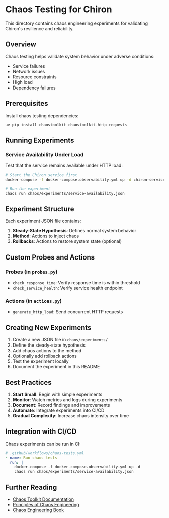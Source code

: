 # Chaos Testing for Chiron

This directory contains chaos engineering experiments for validating Chiron's resilience and reliability.

## Overview

Chaos testing helps validate system behavior under adverse conditions:
- Service failures
- Network issues
- Resource constraints
- High load
- Dependency failures

## Prerequisites

Install chaos testing dependencies:

```bash
uv pip install chaostoolkit chaostoolkit-http requests
```

## Running Experiments

### Service Availability Under Load

Test that the service remains available under HTTP load:

```bash
# Start the Chiron service first
docker-compose -f docker-compose.observability.yml up -d chiron-service

# Run the experiment
chaos run chaos/experiments/service-availability.json
```

## Experiment Structure

Each experiment JSON file contains:

1. **Steady-State Hypothesis**: Defines normal system behavior
2. **Method**: Actions to inject chaos
3. **Rollbacks**: Actions to restore system state (optional)

## Custom Probes and Actions

### Probes (in `probes.py`)

- `check_response_time`: Verify response time is within threshold
- `check_service_health`: Verify service health endpoint

### Actions (in `actions.py`)

- `generate_http_load`: Send concurrent HTTP requests

## Creating New Experiments

1. Create a new JSON file in `chaos/experiments/`
2. Define the steady-state hypothesis
3. Add chaos actions to the method
4. Optionally add rollback actions
5. Test the experiment locally
6. Document the experiment in this README

## Best Practices

1. **Start Small**: Begin with simple experiments
2. **Monitor**: Watch metrics and logs during experiments
3. **Document**: Record findings and improvements
4. **Automate**: Integrate experiments into CI/CD
5. **Gradual Complexity**: Increase chaos intensity over time

## Integration with CI/CD

Chaos experiments can be run in CI:

```yaml
# .github/workflows/chaos-tests.yml
- name: Run chaos tests
  run: |
    docker-compose -f docker-compose.observability.yml up -d
    chaos run chaos/experiments/service-availability.json
```

## Further Reading

- [Chaos Toolkit Documentation](https://chaostoolkit.org/)
- [Principles of Chaos Engineering](https://principlesofchaos.org/)
- [Chaos Engineering Book](https://www.oreilly.com/library/view/chaos-engineering/9781491988459/)
